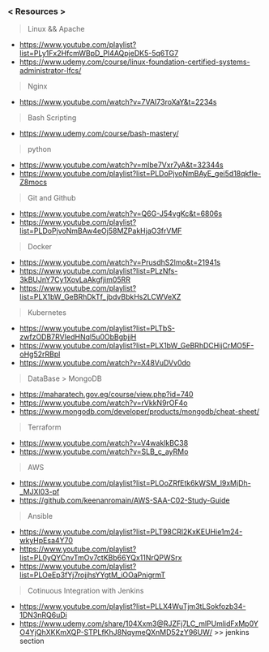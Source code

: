 ### < Resources > 
> Linux && Apache 
 * https://www.youtube.com/playlist?list=PLy1Fx2HfcmWBpD_PI4AQpjeDK5-5q6TG7
 * https://www.udemy.com/course/linux-foundation-certified-systems-administrator-lfcs/
> Nginx 
 * https://www.youtube.com/watch?v=7VAI73roXaY&t=2234s
> Bash Scripting 
 * https://www.udemy.com/course/bash-mastery/
> python 
 * https://www.youtube.com/watch?v=mlbe7Vxr7yA&t=32344s
 * https://www.youtube.com/playlist?list=PLDoPjvoNmBAyE_gei5d18qkfIe-Z8mocs
> Git and Github 
 * https://www.youtube.com/watch?v=Q6G-J54vgKc&t=6806s
 * https://www.youtube.com/playlist?list=PLDoPjvoNmBAw4eOj58MZPakHjaO3frVMF
> Docker 
 * https://www.youtube.com/watch?v=PrusdhS2lmo&t=21941s
 * https://www.youtube.com/playlist?list=PLzNfs-3kBUJnY7Cy1XovLaAkgfjim05RR
 * https://www.youtube.com/playlist?list=PLX1bW_GeBRhDkTf_jbdvBbkHs2LCWVeXZ
> Kubernetes 
 * https://www.youtube.com/playlist?list=PLTbS-zwfzODB7RVIedHNql5u0ObBgbjjH
 * https://www.youtube.com/playlist?list=PLX1bW_GeBRhDCHijCrMO5F-oHg52rRBpl
 * https://www.youtube.com/watch?v=X48VuDVv0do
> DataBase > MongoDB
 * https://maharatech.gov.eg/course/view.php?id=740
 * https://www.youtube.com/watch?v=rVkkN9rOF4o
 * https://www.mongodb.com/developer/products/mongodb/cheat-sheet/
> Terraform 
 * https://www.youtube.com/watch?v=V4waklkBC38
 * https://www.youtube.com/watch?v=SLB_c_ayRMo
> AWS 
 * https://www.youtube.com/playlist?list=PLOoZRfEtk6kWSM_l9xMjDh-_MJXl03-pf
 * https://github.com/keenanromain/AWS-SAA-C02-Study-Guide
> Ansible 
 * https://www.youtube.com/playlist?list=PLT98CRl2KxKEUHie1m24-wkyHpEsa4Y70
 * https://www.youtube.com/playlist?list=PL0yQYCnvTmOv7ctKBb66YQx11NrQPWSrx
 * https://www.youtube.com/playlist?list=PLOeEp3fYj7rojjhsYYgtM_iOOaPnigrmT
> Cotinuous Integration with Jenkins 
 * https://www.youtube.com/playlist?list=PLLX4WuTjm3tLSokfozb34-1DN3nRQ6uDi
 * https://www.udemy.com/share/104Xxm3@RJZFj7LC_mlPUmlidFxMp0YO4YjQhXKKmXQP-STPLfKhJ8NqymeQXnMD52zY96UW/ >> jenkins section 
